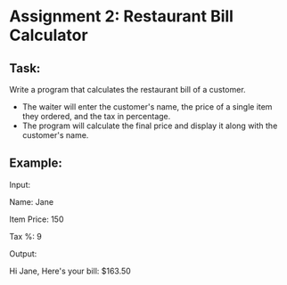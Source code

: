 # Assignment 2: Restaurant Bill Calculator

## Task:
Write a program that calculates the restaurant bill of a customer.

- The waiter will enter the customer's name, the price of a single item they ordered, and the tax in percentage.
- The program will calculate the final price and display it along with the customer's name.

## Example:
Input:

Name: Jane

Item Price: 150 

Tax %: 9

Output:

Hi Jane, Here's your bill: $163.50
